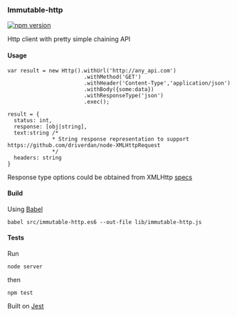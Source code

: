 ### Immutable-http

[![npm version](https://badge.fury.io/js/immutable-http.svg)](http://badge.fury.io/js/immutable-http)

Http client with pretty simple chaining API

#### Usage

```
var result = new Http().withUrl('http://any_api.com')
                        .withMethod('GET')
                        .withHeader('Content-Type','application/json')
                        .withBody({some:data})
                        .withResponseType('json')
                        .exec();
```

```
result = {
  status: int,
  response: [obj|string],
  text:string /*
              * String response representation to support https://github.com/driverdan/node-XMLHttpRequest
              */
  headers: string
}
```

Response type options could be obtained from XMLHttp [specs](https://developer.mozilla.org/en-US/docs/Web/API/XMLHttpRequest)

#### Build
Using [Babel](https://babeljs.io)
```
babel src/immutable-http.es6 --out-file lib/immutable-http.js
```

#### Tests
Run
```
node server
```

then
```
npm test
```
Built on [Jest](http://facebook.github.io/jest/)
